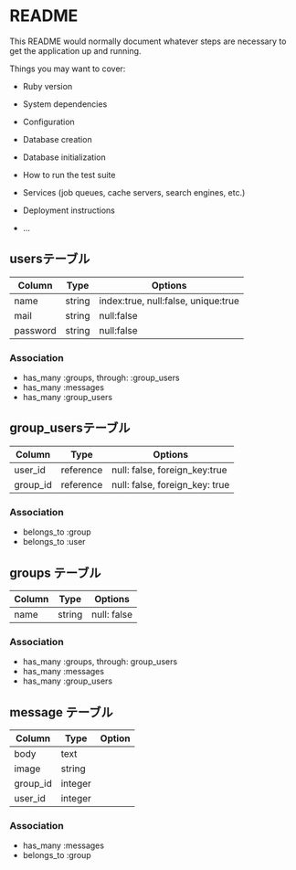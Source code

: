 # README

This README would normally document whatever steps are necessary to get the
application up and running.

Things you may want to cover:

* Ruby version

* System dependencies

* Configuration

* Database creation

* Database initialization

* How to run the test suite

* Services (job queues, cache servers, search engines, etc.)

* Deployment instructions

* ...

## usersテーブル

|Column|Type|Options|
|------|----|-------|
|name|string|index:true, null:false, unique:true|
|mail|string|null:false|
|password|string|null:false|

### Association
- has_many :groups, through: :group_users
- has_many :messages
- has_many :group_users


## group_usersテーブル

|Column|Type|Options|
|------|----|-------|
|user_id|reference|null: false, foreign_key:true|
|group_id|reference|null: false, foreign_key: true|

### Association
- belongs_to :group
- belongs_to :user

## groups テーブル

|Column|Type|Options|
|------|----|-------|
|name|string|null: false|


### Association
- has_many :groups, through: group_users
- has_many :messages
- has_many :group_users

## message テーブル
|Column|Type|Option|
|------|----|------|
|body|text||
|image|string||
|group_id|integer||
|user_id|integer||

### Association
- has_many :messages
- belongs_to :group